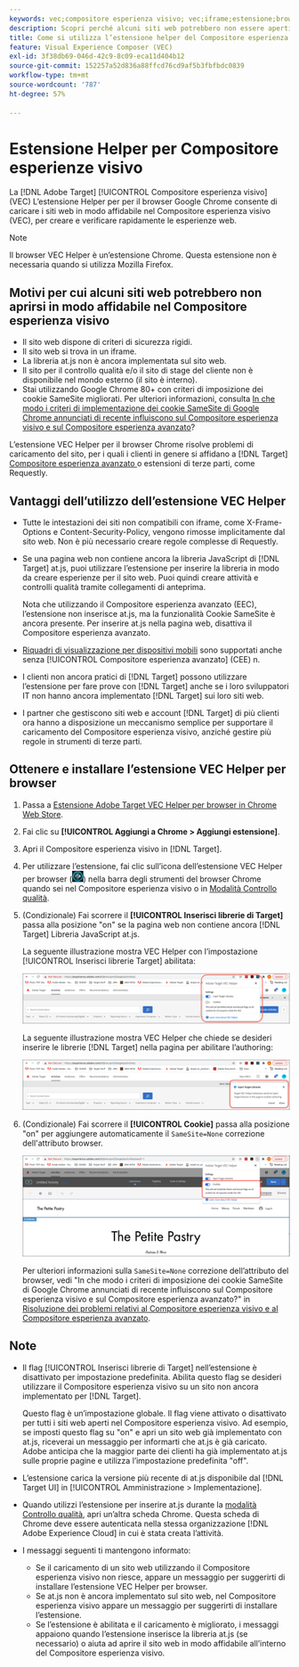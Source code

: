 ```yaml
---
keywords: vec;compositore esperienza visivo; vec;iframe;estensione;browser
description: Scopri perché alcuni siti web potrebbero non essere aperti in modo affidabile nel Compositore esperienza visivo. L’estensione VEC Helper per il browser consente di caricare i siti web in modo affidabile nel Compositore esperienza visivo.
title: Come si utilizza l’estensione helper del Compositore esperienza visivo?
feature: Visual Experience Composer (VEC)
exl-id: 3f38db69-046d-42c9-8c09-eca11d404b12
source-git-commit: 152257a52d836a88ffcd76cd9af5b3fbfbdc0839
workflow-type: tm+mt
source-wordcount: '787'
ht-degree: 57%

---
```


# Estensione Helper per Compositore esperienze visivo

La [!DNL Adobe Target] [!UICONTROL Compositore esperienza visivo] (VEC) L’estensione Helper per per il browser Google Chrome consente di caricare i siti web in modo affidabile nel Compositore esperienza visivo (VEC), per creare e verificare rapidamente le esperienze web.

>[!NOTE]
>
>Il browser VEC Helper è un’estensione Chrome. Questa estensione non è necessaria quando si utilizza Mozilla Firefox.

## Motivi per cui alcuni siti web potrebbero non aprirsi in modo affidabile nel Compositore esperienza visivo

* Il sito web dispone di criteri di sicurezza rigidi.
* Il sito web si trova in un iframe.
* La libreria at.js non è ancora implementata sul sito web.
* Il sito per il controllo qualità e/o il sito di stage del cliente non è disponibile nel mondo esterno (il sito è interno).
* Stai utilizzando Google Chrome 80+ con criteri di imposizione dei cookie SameSite migliorati. Per ulteriori informazioni, consulta [In che modo i criteri di implementazione dei cookie SameSite di Google Chrome annunciati di recente influiscono sul Compositore esperienza visivo e sul Compositore esperienza avanzato](/help/main/c-experiences/c-visual-experience-composer/r-troubleshoot-composer/issues-related-to-the-visual-experience-composer-vec-and-enhanced-experience-composer-eec.md#samesite)?

L’estensione VEC Helper per il browser Chrome risolve problemi di caricamento del sito, per i quali i clienti in genere si affidano a [!DNL Target] [Compositore esperienza avanzato ](/help/main/administrating-target/visual-experience-composer-set-up.md#eec) o estensioni di terze parti, come Requestly.

## Vantaggi dell’utilizzo dell’estensione VEC Helper

* Tutte le intestazioni dei siti non compatibili con iframe, come X-Frame-Options e Content-Security-Policy, vengono rimosse implicitamente dal sito web. Non è più necessario creare regole complesse di Requestly.
* Se una pagina web non contiene ancora la libreria JavaScript di [!DNL Target] at.js, puoi utilizzare l’estensione per inserire la libreria in modo da creare esperienze per il sito web. Puoi quindi creare attività e controlli qualità tramite collegamenti di anteprima.

   Nota che utilizzando il Compositore esperienza avanzato (EEC), l’estensione non inserisce at.js, ma la funzionalità Cookie SameSite è ancora presente. Per inserire at.js nella pagina web, disattiva il Compositore esperienza avanzato.

* [Riquadri di visualizzazione per dispositivi mobili](/help/main/c-experiences/c-visual-experience-composer/mobile-viewports.md) sono supportati anche senza [!UICONTROL Compositore esperienza avanzato] (CEE) n.
* I clienti non ancora pratici di [!DNL Target] possono utilizzare l’estensione per fare prove con [!DNL Target] anche se i loro sviluppatori IT non hanno ancora implementato [!DNL Target] sui loro siti web.
* I partner che gestiscono siti web e account [!DNL Target] di più clienti ora hanno a disposizione un meccanismo semplice per supportare il caricamento del Compositore esperienza visivo, anziché gestire più regole in strumenti di terze parti.

## Ottenere e installare l’estensione VEC Helper per browser

1. Passa a [Estensione Adobe Target VEC Helper per browser in Chrome Web Store](https://chrome.google.com/webstore/detail/adobe-target-vec-helper/ggjpideecfnbipkacplkhhaflkdjagak).
1. Fai clic su **[!UICONTROL Aggiungi a Chrome > Aggiungi estensione]**.
1. Apri il Compositore esperienza visivo in [!DNL Target].
1. Per utilizzare l’estensione, fai clic sull’icona dell’estensione VEC Helper per browser (![icona di VEC Helper](/help/main/c-experiences/c-visual-experience-composer/r-troubleshoot-composer/assets/vec-help-extension.png)) nella barra degli strumenti del browser Chrome quando sei nel Compositore esperienza visivo o in [Modalità Controllo qualità](/help/main/c-activities/c-activity-qa/activity-qa.md).
1. (Condizionale) Fai scorrere il **[!UICONTROL Inserisci librerie di Target]** passa alla posizione &quot;on&quot; se la pagina web non contiene ancora [!DNL Target] Libreria JavaScript at.js.

   La seguente illustrazione mostra VEC Helper con l’impostazione [!UICONTROL Inserisci librerie Target] abilitata:

   ![VEC Helper 1](/help/main/c-experiences/c-visual-experience-composer/r-troubleshoot-composer/assets/vec-help-extension-1.png)

   La seguente illustrazione mostra VEC Helper che chiede se desideri inserire le librerie [!DNL Target] nella pagina per abilitare l’authoring:

   ![VEC Helper 2](/help/main/c-experiences/c-visual-experience-composer/r-troubleshoot-composer/assets/vec-helper.png)

1. (Condizionale) Fai scorrere il **[!UICONTROL Cookie]** passa alla posizione &quot;on&quot; per aggiungere automaticamente il `SameSite=None` correzione dell&#39;attributo browser.

   ![L’opzione Cookie nell’estensione VEC Helper](/help/main/c-experiences/c-visual-experience-composer/r-troubleshoot-composer/assets/cookies-vec-helper.png)

   Per ulteriori informazioni sulla `SameSite=None` correzione dell’attributo del browser, vedi &quot;In che modo i criteri di imposizione dei cookie SameSite di Google Chrome annunciati di recente influiscono sul Compositore esperienza visivo e sul Compositore esperienza avanzato?&quot; in [Risoluzione dei problemi relativi al Compositore esperienza visivo e al Compositore esperienza avanzato](/help/main/c-experiences/c-visual-experience-composer/r-troubleshoot-composer/issues-related-to-the-visual-experience-composer-vec-and-enhanced-experience-composer-eec.md#samesite).

## Note

* Il flag [!UICONTROL Inserisci librerie di Target] nell’estensione è disattivato per impostazione predefinita. Abilita questo flag se desideri utilizzare il Compositore esperienza visivo su un sito non ancora implementato per [!DNL Target].

   Questo flag è un’impostazione globale. Il flag viene attivato o disattivato per tutti i siti web aperti nel Compositore esperienza visivo. Ad esempio, se imposti questo flag su &quot;on&quot; e apri un sito web già implementato con at.js, riceverai un messaggio per informarti che at.js è già caricato. Adobe anticipa che la maggior parte dei clienti ha già implementato at.js sulle proprie pagine e utilizza l’impostazione predefinita &quot;off&quot;.

* L’estensione carica la versione più recente di at.js disponibile dal [!DNL Target UI] in [!UICONTROL Amministrazione > Implementazione].
* Quando utilizzi l’estensione per inserire at.js durante la [modalità Controllo qualità](/help/main/c-activities/c-activity-qa/activity-qa.md), apri un’altra scheda Chrome. Questa scheda di Chrome deve essere autenticata nella stessa organizzazione [!DNL Adobe Experience Cloud] in cui è stata creata l’attività.
* I messaggi seguenti ti mantengono informato:

   * Se il caricamento di un sito web utilizzando il Compositore esperienza visivo non riesce, appare un messaggio per suggerirti di installare l’estensione VEC Helper per browser.
   * Se at.js non è ancora implementato sul sito web, nel Compositore esperienza visivo appare un messaggio per suggerirti di installare l’estensione.
   * Se l’estensione è abilitata e il caricamento è migliorato, i messaggi appaiono quando l’estensione inserisce la libreria at.js (se necessario) o aiuta ad aprire il sito web in modo affidabile all’interno del Compositore esperienza visivo.
